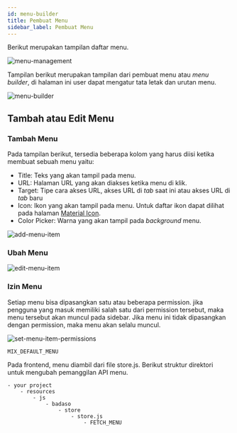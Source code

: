 ```yaml
---
id: menu-builder
title: Pembuat Menu
sidebar_label: Pembuat Menu
---
```


Berikut merupakan tampilan daftar menu.

![menu-management](assets/menu-management.png)

Tampilan berikut merupakan tampilan dari pembuat menu atau *menu builder*, di halaman ini user dapat mengatur tata letak dan urutan menu.

![menu-builder](assets/menu-builder.png)

## Tambah atau Edit Menu

### Tambah Menu

Pada tampilan berikut, tersedia beberapa kolom yang harus diisi ketika membuat sebuah menu yaitu:

* Title: Teks yang akan tampil pada menu.
* URL: Halaman URL yang akan diakses ketika menu di klik.
* Target: Tipe cara akses URL, akses URL di *tab* saat ini atau akses URL di *tab* baru
* Icon: Ikon yang akan tampil pada menu. Untuk daftar ikon dapat dilihat pada halaman [Material Icon](https://material.io/resources/icons/?style=baseline).
* Color Picker: Warna yang akan tampil pada *background* menu.

![add-menu-item](assets/add-menu-item.png)

### Ubah Menu

![edit-menu-item](assets/edit-menu-item.png)

### Izin Menu

Setiap menu bisa dipasangkan satu atau beberapa permission. jika pengguna yang masuk memiliki salah satu dari permission tersebut, maka menu tersebut akan muncul pada sidebar. Jika menu ini tidak dipasangkan dengan permission, maka menu akan selalu muncul.

![set-menu-item-permissions](assets/set-menu-item-permissions.png)

```
MIX_DEFAULT_MENU
```

Pada frontend, menu diambil dari file store.js. Berikut struktur direktori untuk mengubah pemanggilan API menu.

```
- your project
    - resources
        - js
            - badaso
                - store
                    - store.js 
                        - FETCH_MENU
```